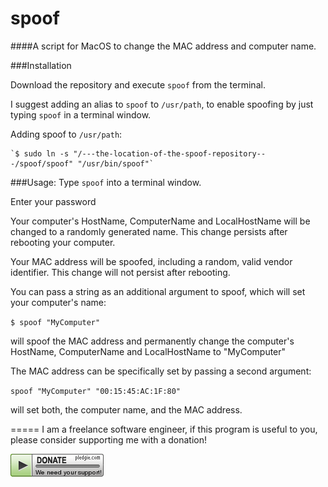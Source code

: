 spoof
=====

####A script for MacOS to change the MAC address and computer name.

###Installation

Download the repository and execute `spoof` from the terminal.

I suggest adding an alias to `spoof` to `/usr/path`, to enable
spoofing by just typing `spoof` in a terminal window.

Adding spoof to `/usr/path`:

	`$ sudo ln -s "/---the-location-of-the-spoof-repository---/spoof/spoof" "/usr/bin/spoof"`

###Usage:
Type `spoof` into a terminal window.

Enter your password

Your computer's HostName, ComputerName and LocalHostName will be changed to a randomly generated name. This change persists after rebooting your computer.

Your MAC address will be spoofed, including a random, valid vendor identifier. This change will not persist after rebooting.

You can pass a string as an additional argument to spoof, which will set your computer's name:

`$ spoof "MyComputer"`

will spoof the MAC address and permanently change the computer's HostName, ComputerName and LocalHostName to "MyComputer"

The MAC address can be specifically set by passing a second argument:

`spoof "MyComputer" "00:15:45:AC:1F:80"`

will set both, the computer name, and the MAC address.

=====
I am a freelance software engineer, if this program is useful to you, please consider supporting me with a donation!

<a href='https://pledgie.com/campaigns/22419'><img alt='Click here to lend your support to: Support the software you use! and make a donation at www.pledgie.com !' src='https://github.com/anconaesselmann/ClassesAndTests/raw/master/images/donate.png' border='0' ></a>